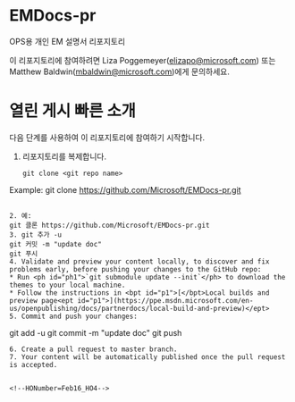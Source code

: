 # EMDocs-pr
OPS용 개인 EM 설명서 리포지토리

이 리포지토리에 참여하려면 Liza Poggemeyer(elizapo@microsoft.com) 또는 Matthew Baldwin(mbaldwin@microsoft.com)에게 문의하세요. 

열린 게시 빠른 소개   
======================================
다음 단계를 사용하여 이 리포지토리에 참여하기 시작합니다.

1. 리포지토리를 복제합니다.
   ```
   git clone <git repo name>
Example:
   git clone https://github.com/Microsoft/EMDocs-pr.git
   ```

2. 예:
   git 클론 https://github.com/Microsoft/EMDocs-pr.git
3. git 추가 -u
   git 커밋 -m "update doc"
   git 푸시
4. Validate and preview your content locally, to discover and fix problems early, before pushing your changes to the GitHub repo:
   * Run <ph id="ph1">`git submodule update --init`</ph> to download the themes to your local machine.
   * Follow the instructions in <bpt id="p1">[</bpt>Local builds and preview page<ept id="p1">](https://ppe.msdn.microsoft.com/en-us/openpublishing/docs/partnerdocs/local-build-and-preview)</ept>
5. Commit and push your changes:
   ```
   git add -u
   git commit -m "update doc"
   git push
   ```
6. Create a pull request to master branch.
7. Your content will be automatically published once the pull request is accepted.


<!--HONumber=Feb16_HO4-->


